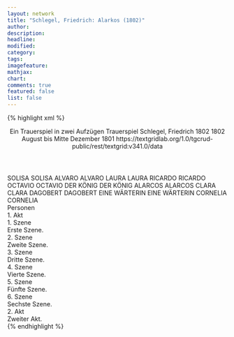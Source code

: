 ```yaml
---
layout: network
title: "Schlegel, Friedrich: Alarkos (1802)"
author:
description:
headline:
modified:
category:
tags:
imagefeature: 
mathjax: 
chart: 
comments: true
featured: false
list: false
---
```

{% highlight xml %}
<?xml-model href="http://raw.githubusercontent.com/DLiNa/project/master/rules/lina.rnc"?><?xml-model href="http://raw.githubusercontent.com/DLiNa/project/master/rules/lina.sch"?>
<play xmlns="http://lina.digital">
	<?xml-model href="https://raw.githubusercontent.com/DLiNa/project/master/rules/lina.rnc"?>
	<?xml-model href="https://raw.githubusercontent.com/DLiNa/project/master/rules/lina.sch"?>
  <header>
    <title>Alarkos</title>
    <subtitle>Ein Trauerspiel in zwei Aufzügen</subtitle>
    <genretitle>Trauerspiel</genretitle>
    <author>Schlegel, Friedrich</author>
    <date type="print" when="1802">1802</date>
    <date type="premiere" when="1802">1802</date>
    <date type="written" when="1801">August bis Mitte Dezember 1801</date>
    <source>https://textgridlab.org/1.0/tgcrud-public/rest/textgrid:v341.0/data</source>
  </header>
  <personae>
    <character>
      <name>SOLISA</name>
      <alias xml:id="solisa">
        <name>SOLISA</name>
      </alias>
    </character>
    <character>
      <name>ALVARO</name>
      <alias xml:id="alvaro">
        <name>ALVARO</name>
      </alias>
    </character>
    <character>
      <name>LAURA</name>
      <alias xml:id="laura">
        <name>LAURA</name>
      </alias>
    </character>
    <character>
      <name>RICARDO</name>
      <alias xml:id="ricardo">
        <name>RICARDO</name>
      </alias>
    </character>
    <character>
      <name>OCTAVIO</name>
      <alias xml:id="octavio">
        <name>OCTAVIO</name>
      </alias>
    </character>
    <character>
      <name>DER KÖNIG</name>
      <alias xml:id="der_könig">
        <name>DER KÖNIG</name>
      </alias>
    </character>
    <character>
      <name>ALARCOS</name>
      <alias xml:id="alarcos">
        <name>ALARCOS</name>
      </alias>
    </character>
    <character>
      <name>CLARA</name>
      <alias xml:id="clara">
        <name>CLARA</name>
      </alias>
    </character>
    <character>
      <name>DAGOBERT</name>
      <alias xml:id="dagobert">
        <name>DAGOBERT</name>
      </alias>
    </character>
    <character>
      <name>EINE WÄRTERIN</name>
      <alias xml:id="eine_wärterin">
        <name>EINE WÄRTERIN</name>
      </alias>
    </character>
    <character>
      <name>CORNELIA</name>
      <alias xml:id="cornelia">
        <name>CORNELIA</name>
      </alias>
    </character>
  </personae>
  <text>
    <div>
      <head>Personen</head>
    </div>
    <div>
      <head>1. Akt</head>
      <div>
        <head>1. Szene</head>
        <div>
          <head>Erste Szene.</head>
          <sp who="#solisa">
            <amount n="11" unit="speech_acts"/>
            <amount n="776" unit="words"/>
            <amount n="104" unit="lines"/>
            <amount n="4213" unit="chars"/>
          </sp>
          <sp who="#alvaro">
            <amount n="7" unit="speech_acts"/>
            <amount n="417" unit="words"/>
            <amount n="54" unit="lines"/>
            <amount n="2260" unit="chars"/>
          </sp>
          <sp who="#laura">
            <amount n="4" unit="speech_acts"/>
            <amount n="201" unit="words"/>
            <amount n="30" unit="lines"/>
            <amount n="1044" unit="chars"/>
          </sp>
        </div>
      </div>
      <div>
        <head>2. Szene</head>
        <div>
          <head>Zweite Szene.</head>
          <sp who="#ricardo">
            <amount n="2" unit="speech_acts"/>
            <amount n="27" unit="words"/>
            <amount n="3" unit="lines"/>
            <amount n="136" unit="chars"/>
          </sp>
          <sp who="#octavio">
            <amount n="1" unit="speech_acts"/>
            <amount n="43" unit="words"/>
            <amount n="6" unit="lines"/>
            <amount n="252" unit="chars"/>
          </sp>
          <sp who="#der_könig">
            <amount n="8" unit="speech_acts"/>
            <amount n="350" unit="words"/>
            <amount n="42" unit="lines"/>
            <amount n="1912" unit="chars"/>
          </sp>
          <sp who="#alvaro">
            <amount n="2" unit="speech_acts"/>
            <amount n="131" unit="words"/>
            <amount n="17" unit="lines"/>
            <amount n="717" unit="chars"/>
          </sp>
          <sp who="#solisa">
            <amount n="6" unit="speech_acts"/>
            <amount n="242" unit="words"/>
            <amount n="27" unit="lines"/>
            <amount n="1304" unit="chars"/>
          </sp>
        </div>
      </div>
      <div>
        <head>3. Szene</head>
        <div>
          <head>Dritte Szene.</head>
          <sp who="#ricardo">
            <amount n="1" unit="speech_acts"/>
            <amount n="15" unit="words"/>
            <amount n="2" unit="lines"/>
            <amount n="77" unit="chars"/>
          </sp>
          <sp who="#alarcos">
            <amount n="11" unit="speech_acts"/>
            <amount n="562" unit="words"/>
            <amount n="65" unit="lines"/>
            <amount n="2955" unit="chars"/>
          </sp>
          <sp who="#octavio">
            <amount n="1" unit="speech_acts"/>
            <amount n="38" unit="words"/>
            <amount n="5" unit="lines"/>
            <amount n="230" unit="chars"/>
          </sp>
          <sp who="#der_könig">
            <amount n="9" unit="speech_acts"/>
            <amount n="319" unit="words"/>
            <amount n="41" unit="lines"/>
            <amount n="1720" unit="chars"/>
          </sp>
        </div>
      </div>
      <div>
        <head>4. Szene</head>
        <div>
          <head>Vierte Szene.</head>
          <sp who="#clara">
            <amount n="4" unit="speech_acts"/>
            <amount n="390" unit="words"/>
            <amount n="50" unit="lines"/>
            <amount n="2070" unit="chars"/>
          </sp>
          <sp who="#dagobert">
            <amount n="2" unit="speech_acts"/>
            <amount n="253" unit="words"/>
            <amount n="32" unit="lines"/>
            <amount n="1374" unit="chars"/>
          </sp>
          <sp who="#eine_wärterin">
            <amount n="1" unit="speech_acts"/>
            <amount n="16" unit="words"/>
            <amount n="2" unit="lines"/>
            <amount n="89" unit="chars"/>
          </sp>
          <sp who="#cornelia">
            <amount n="1" unit="speech_acts"/>
            <amount n="163" unit="words"/>
            <amount n="22" unit="lines"/>
            <amount n="921" unit="chars"/>
          </sp>
        </div>
      </div>
      <div>
        <head>5. Szene</head>
        <div>
          <head>Fünfte Szene.</head>
          <sp who="#alvaro">
            <amount n="2" unit="speech_acts"/>
            <amount n="234" unit="words"/>
            <amount n="31" unit="lines"/>
            <amount n="1309" unit="chars"/>
          </sp>
          <sp who="#alarcos">
            <amount n="2" unit="speech_acts"/>
            <amount n="559" unit="words"/>
            <amount n="64" unit="lines"/>
            <amount n="3087" unit="chars"/>
          </sp>
        </div>
      </div>
      <div>
        <head>6. Szene</head>
        <div>
          <head>Sechste Szene.</head>
          <sp who="#solisa">
            <amount n="1" unit="speech_acts"/>
            <amount n="330" unit="words"/>
            <amount n="48" unit="lines"/>
            <amount n="1828" unit="chars"/>
          </sp>
        </div>
      </div>
    </div>
    <div>
      <head>2. Akt</head>
      <div>
        <head>Zweiter Akt.</head>
        <sp who="#alarcos">
          <amount n="34" unit="speech_acts"/>
          <amount n="2382" unit="words"/>
          <amount n="268" unit="lines"/>
          <amount n="13021" unit="chars"/>
        </sp>
        <sp who="#dagobert">
          <amount n="16" unit="speech_acts"/>
          <amount n="1118" unit="words"/>
          <amount n="128" unit="lines"/>
          <amount n="6269" unit="chars"/>
        </sp>
        <sp who="#clara">
          <amount n="22" unit="speech_acts"/>
          <amount n="943" unit="words"/>
          <amount n="111" unit="lines"/>
          <amount n="5174" unit="chars"/>
        </sp>
        <sp who="#cornelia">
          <amount n="3" unit="speech_acts"/>
          <amount n="560" unit="words"/>
          <amount n="62" unit="lines"/>
          <amount n="3141" unit="chars"/>
        </sp>
        <sp who="#alvaro">
          <amount n="3" unit="speech_acts"/>
          <amount n="230" unit="words"/>
          <amount n="32" unit="lines"/>
          <amount n="1358" unit="chars"/>
        </sp>
        <sp who="#ricardo">
          <amount n="9" unit="speech_acts"/>
          <amount n="196" unit="words"/>
          <amount n="26" unit="lines"/>
          <amount n="1089" unit="chars"/>
        </sp>
        <sp who="#octavio">
          <amount n="9" unit="speech_acts"/>
          <amount n="191" unit="words"/>
          <amount n="26" unit="lines"/>
          <amount n="1117" unit="chars"/>
        </sp>
      </div>
    </div>
  </text>
</play>
{% endhighlight %}